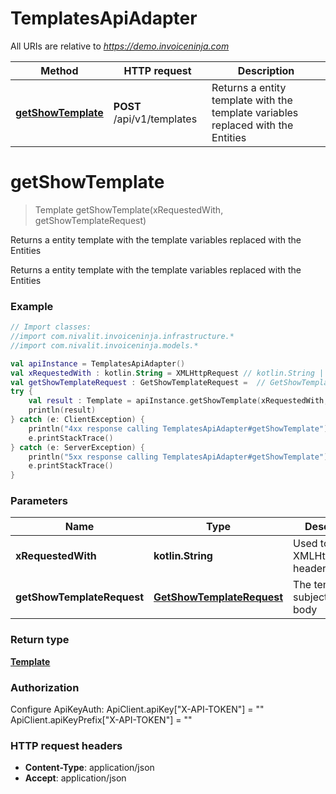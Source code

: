 # TemplatesApiAdapter

All URIs are relative to *https://demo.invoiceninja.com*

Method | HTTP request | Description
------------- | ------------- | -------------
[**getShowTemplate**](TemplatesApiAdapter.md#getShowTemplate) | **POST** /api/v1/templates | Returns a entity template with the template variables replaced with the Entities


<a name="getShowTemplate"></a>
# **getShowTemplate**
> Template getShowTemplate(xRequestedWith, getShowTemplateRequest)

Returns a entity template with the template variables replaced with the Entities

Returns a entity template with the template variables replaced with the Entities

### Example
```kotlin
// Import classes:
//import com.nivalit.invoiceninja.infrastructure.*
//import com.nivalit.invoiceninja.models.*

val apiInstance = TemplatesApiAdapter()
val xRequestedWith : kotlin.String = XMLHttpRequest // kotlin.String | Used to send the XMLHttpRequest header
val getShowTemplateRequest : GetShowTemplateRequest =  // GetShowTemplateRequest | The template subject and body
try {
    val result : Template = apiInstance.getShowTemplate(xRequestedWith, getShowTemplateRequest)
    println(result)
} catch (e: ClientException) {
    println("4xx response calling TemplatesApiAdapter#getShowTemplate")
    e.printStackTrace()
} catch (e: ServerException) {
    println("5xx response calling TemplatesApiAdapter#getShowTemplate")
    e.printStackTrace()
}
```

### Parameters

Name | Type | Description  | Notes
------------- | ------------- | ------------- | -------------
 **xRequestedWith** | **kotlin.String**| Used to send the XMLHttpRequest header |
 **getShowTemplateRequest** | [**GetShowTemplateRequest**](GetShowTemplateRequest.md)| The template subject and body |

### Return type

[**Template**](Template.md)

### Authorization


Configure ApiKeyAuth:
    ApiClient.apiKey["X-API-TOKEN"] = ""
    ApiClient.apiKeyPrefix["X-API-TOKEN"] = ""

### HTTP request headers

 - **Content-Type**: application/json
 - **Accept**: application/json

